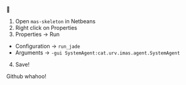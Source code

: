 :ghost:

1. Open `mas-skeleton` in Netbeans
2. Right click on Properties
3. Properties -> Run
  - Configuration -> `run_jade`
  - Arguments -> `-gui SystemAgent:cat.urv.imas.agent.SystemAgent`

4. Save!

Github whahoo!